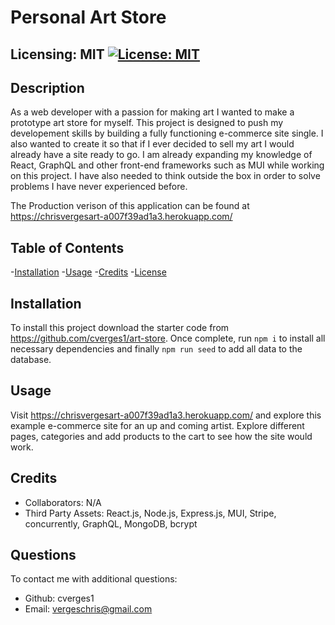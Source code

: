 # Personal Art Store

## Licensing: MIT [![License: MIT](https://img.shields.io/badge/License-MIT-yellow.svg)](https://opensource.org/licenses/MIT)

## Description

As a web developer with a passion for making art I wanted to make a prototype art store for myself. This project is designed to push my developement skills by building a fully functioning e-commerce site single. I also wanted to create it so that if I ever decided to sell my art I would already have a site ready to go. I am already expanding my knowledge of React, GraphQL and other front-end frameworks such as MUI while working on this project. I have also needed to think outside the box in order to solve problems I have never experienced before.

The Production verison of this application can be found at https://chrisvergesart-a007f39ad1a3.herokuapp.com/

## Table of Contents

-[Installation](#installation) -[Usage](#usage) -[Credits](#credits) -[License](#license)

## Installation

To install this project download the starter code from https://github.com/cverges1/art-store. Once complete, run `npm i` to install all necessary dependencies and finally `npm run seed` to add all data to the database.

## Usage

Visit https://chrisvergesart-a007f39ad1a3.herokuapp.com/ and explore this example e-commerce site for an up and coming artist. Explore different pages, categories and add products to the cart to see how the site would work.

## Credits

- Collaborators: N/A
- Third Party Assets: React.js, Node.js, Express.js, MUI, Stripe, concurrently, GraphQL, MongoDB, bcrypt

## Questions

To contact me with additional questions:

- Github: cverges1
- Email: vergeschris@gmail.com
